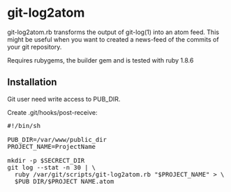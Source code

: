 # git-log2atom

git-log2atom.rb transforms the output of git-log(1) into an atom feed.  This might
be useful when you want to created a news-feed of the commits of your git
repository.

Requires rubygems, the builder gem and is tested with ruby 1.8.6


## Installation

Git user need write access to PUB_DIR.

Create .git/hooks/post-receive:

<pre>
#!/bin/sh

PUB_DIR=/var/www/public_dir
PROJECT_NAME=ProjectName

mkdir -p $SECRECT_DIR
git log --stat -n 30 | \
  ruby /var/git/scripts/git-log2atom.rb "$PROJECT_NAME" > \
  $PUB_DIR/$PROJECT_NAME.atom
</pre>
